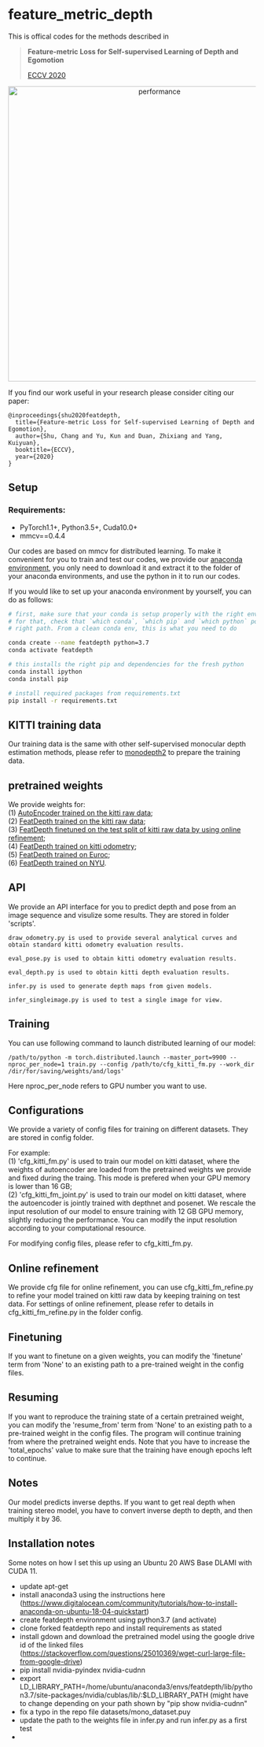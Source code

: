 # feature_metric_depth
This is offical codes for the methods described in
> **Feature-metric Loss for Self-supervised Learning of Depth and Egomotion**
>
> [ECCV 2020](https://arxiv.org/pdf/2007.10603.pdf)

<p align="center">
  <img src="assets/p.png" alt="performance" width="600" />
</p>

If you find our work useful in your research please consider citing our paper:

```
@inproceedings{shu2020featdepth,
  title={Feature-metric Loss for Self-supervised Learning of Depth and Egomotion},
  author={Shu, Chang and Yu, Kun and Duan, Zhixiang and Yang, Kuiyuan},
  booktitle={ECCV},
  year={2020}
}
```

## Setup

### Requirements:
- PyTorch1.1+, Python3.5+, Cuda10.0+
- mmcv==0.4.4

Our codes are based on mmcv for distributed learning.
To make it convenient for you to train and test our codes, we provide our [anaconda environment](https://drive.google.com/file/d/1NSoGxhP8UpyW-whzpqP3WIB6u2mgGP49/view?usp=sharing), 
you only need to download it and extract it to the folder of your anaconda environments, and use the python in it to run our codes.

If you would like to set up your anaconda environment by yourself, you can do as follows:
```bash
# first, make sure that your conda is setup properly with the right environment
# for that, check that `which conda`, `which pip` and `which python` points to the
# right path. From a clean conda env, this is what you need to do

conda create --name featdepth python=3.7
conda activate featdepth

# this installs the right pip and dependencies for the fresh python
conda install ipython
conda install pip

# install required packages from requirements.txt
pip install -r requirements.txt
```

## KITTI training data

Our training data is the same with other self-supervised monocular depth estimation methods, please refer to [monodepth2](https://github.com/nianticlabs/monodepth2) to prepare the training data.

## pretrained weights

We provide weights for:  
(1) [AutoEncoder trained on the kitti raw data](https://drive.google.com/file/d/1ncAWUMvLq2ETMpG-7eI9qfILce_cPPfy/view?usp=sharing);  
(2) [FeatDepth trained on the kitti raw data](https://drive.google.com/file/d/1HlAubfuja5nBKpfNU3fQs-3m3Zaiu9RI/view?usp=sharing);  
(3) [FeatDepth finetuned on the test split of kitti raw data by using online refinement](https://drive.google.com/file/d/1CfCtz55s4QHya3y3UslxsuD_0cxNlA-D/view?usp=sharing);  
(4) [FeatDepth trained on kitti odometry](https://drive.google.com/file/d/1vQJbiyPXv_XNQYpyVocDB3-LKwx2LVka/view?usp=sharing);  
(5) [FeatDepth trained on Euroc](https://drive.google.com/file/d/1IMIAKpHXmqyUxiUIiqqp5qI-nJXDUSmj/view?usp=sharing);  
(6) [FeatDepth trained on NYU](https://drive.google.com/file/d/1Mo050P-DgG-jrNXWww07GXXyst5h5Q74/view?usp=sharing).

## API
We provide an API interface for you to predict depth and pose from an image sequence and visulize some results.
They are stored in folder 'scripts'.
```
draw_odometry.py is used to provide several analytical curves and obtain standard kitti odometry evaluation results.
```

```
eval_pose.py is used to obtain kitti odometry evaluation results.
```

```
eval_depth.py is used to obtain kitti depth evaluation results.
```

```
infer.py is used to generate depth maps from given models.
```

```
infer_singleimage.py is used to test a single image for view.
```
## Training
You can use following command to launch distributed learning of our model:
```shell
/path/to/python -m torch.distributed.launch --master_port=9900 --nproc_per_node=1 train.py --config /path/to/cfg_kitti_fm.py --work_dir /dir/for/saving/weights/and/logs'
```
Here nproc_per_node refers to GPU number you want to use.

## Configurations
We provide a variety of config files for training on different datasets.
They are stored in config folder.

For example:  
(1) 'cfg_kitti_fm.py' is used to train our model on kitti dataset, where the weights of autoencoder are loaded from the pretrained weights we provide and fixed during the traing. 
This mode is prefered when your GPU memory is lower than 16 GB;  
(2) 'cfg_kitti_fm_joint.py' is used to train our model on kitti dataset, where the autoencoder is jointly trained with depthnet and posenet.
We rescale the input resolution of our model to ensure training with 12 GB GPU memory, slightly reducing the performance.
You can modify the input resolution according to your computational resource.

For modifying config files, please refer to cfg_kitti_fm.py.

## Online refinement
We provide cfg file for online refinement, you can use cfg_kitti_fm_refine.py to refine your model trained on kitti raw data by keeping training on test data.
For settings of online refinement, please refer to details in cfg_kitti_fm_refine.py in the folder config.

## Finetuning
If you want to finetune on a given weights, you can modify the 'finetune' term from 'None' to an existing path to a pre-trained weight in the config files.

## Resuming
If you want to reproduce the training state of a certain pretrained weight, you can modify the 'resume_from' term from 'None' to an existing path to a pre-trained weight in the config files.
The program will continue training from where the pretrained weight ends.
Note that you have to increase the 'total_epochs' value to make sure that the training have enough epochs left to continue.

## Notes
Our model predicts inverse depths.
If you want to get real depth when training stereo model, you have to convert inverse depth to depth, and then multiply it by 36.

## Installation notes

Some notes on how I set this up using an Ubuntu 20 AWS Base DLAMI with CUDA 11. 

- update apt-get
- install anaconda3 using the instructions here (https://www.digitalocean.com/community/tutorials/how-to-install-anaconda-on-ubuntu-18-04-quickstart)
- create featdepth environment using python3.7 (and activate)
- clone forked featdepth repo and install requirements as stated
- install gdown and download the pretrained model using the google drive id of the linked files (https://stackoverflow.com/questions/25010369/wget-curl-large-file-from-google-drive)
- pip install nvidia-pyindex nvidia-cudnn
- export LD_LIBRARY_PATH=/home/ubuntu/anaconda3/envs/featdepth/lib/python3.7/site-packages/nvidia/cublas/lib/:$LD_LIBRARY_PATH (might have to change depending on your path shown by "pip show nvidia-cudnn"
- fix a typo in the repo file datasets/mono_dataset.puy
- update the path to the weights file in infer.py and run infer.py as a first test
-

